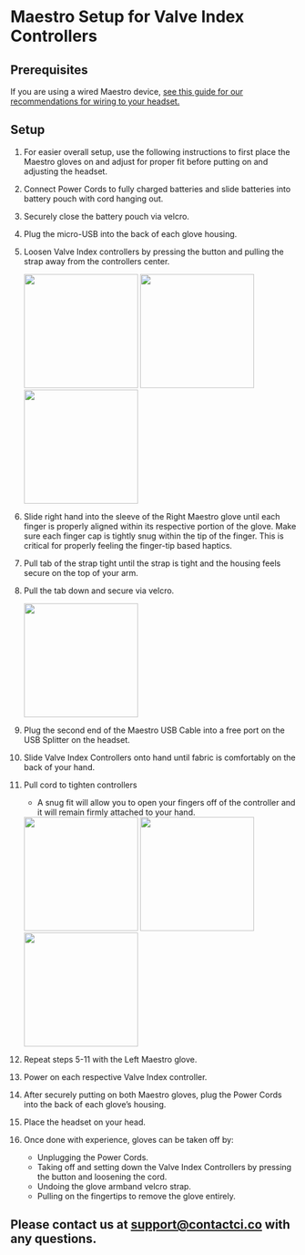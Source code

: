 # Maestro Setup for Valve Index Controllers

## Prerequisites
If you are using a wired Maestro device, [see this guide for our recommendations for wiring to your headset.](https://contact-control-interfaces.github.io/maestro-sdk-docs/Setup/setup_wiring)

## Setup
1. For easier overall setup, use the following instructions to first place the Maestro gloves on and adjust for proper fit before putting on and adjusting the headset.
2. Connect Power Cords to fully charged batteries and slide batteries into battery pouch with cord hanging out.
3. Securely close the battery pouch via velcro.
4. Plug the micro-USB into the back of each glove housing.
5. Loosen Valve Index controllers by pressing the button and pulling the strap away from the controllers center.
    
    <img src="https://contact-control-interfaces.github.io/maestro-sdk-docs/Setup/images/index_button.png" height="200"/>
    <img src="https://contact-control-interfaces.github.io/maestro-sdk-docs/Setup/images/index_tight.png" height="200"/>
    <img src="https://contact-control-interfaces.github.io/maestro-sdk-docs/Setup/images/index_loose.png" height="200"/>
6. Slide right hand into the sleeve of the Right Maestro glove until each finger is properly aligned within its respective portion of the glove. Make sure each finger cap is tightly snug within the tip of the finger. This is critical for properly feeling the finger-tip based haptics.
7. Pull tab of the strap tight until the strap is tight and the housing feels secure on the top of your arm. 
8. Pull the tab down and secure via velcro.

    <img src="https://contact-control-interfaces.github.io/maestro-sdk-docs/Setup/images/maestro_sideview.png" height="200"/>
9. Plug the second end of the Maestro USB Cable into a free port on the USB Splitter on the headset.
10. Slide Valve Index Controllers onto hand until fabric is comfortably on the back of your hand.
11. Pull cord to tighten controllers
    * A snug fit will allow you to open your fingers off of the controller and it will remain firmly attached to your hand.
    <img src="https://contact-control-interfaces.github.io/maestro-sdk-docs/Setup/images/maestro_index_closed.png" height="200"/>
    <img src="https://contact-control-interfaces.github.io/maestro-sdk-docs/Setup/images/maestro_index_open.png" height="200"/>
    <img src="https://contact-control-interfaces.github.io/maestro-sdk-docs/Setup/images/maestro_index_side.png" height="200"/>
12. Repeat steps 5-11 with the Left Maestro glove.
13. Power on each respective Valve Index controller. 
14. After securely putting on both Maestro gloves, plug the Power Cords into the back of each glove’s housing.
15. Place the headset on your head.
16. Once done with experience, gloves can be taken off by:
    * Unplugging the Power Cords.
    * Taking off and setting down the Valve Index Controllers by pressing the button and loosening the cord.
    * Undoing the glove armband velcro strap. 
    * Pulling on the fingertips to remove the glove entirely.  

## Please contact us at <support@contactci.co> with any questions.
